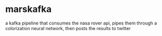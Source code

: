 # marskafka
a kafka pipeline that consumes the nasa rover api, pipes them through a colorization neural network, then posts the results to twitter
